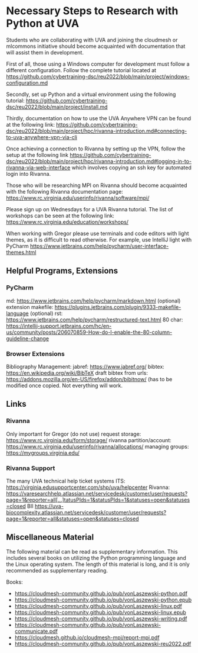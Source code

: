 # Necessary Steps to Research with Python at UVA

Students who are collaborating with UVA and joining the cloudmesh
or mlcommons initiative should become acquainted with documentation
that will assist them in development.

First of all, those using a Windows computer for development must
follow a different configuration. Follow the complete tutorial located
at 
<https://github.com/cybertraining-dsc/reu2022/blob/main/project/windows-configuration.md>

Secondly, set up Python and a virtual environment using the following
tutorial: 
<https://github.com/cybertraining-dsc/reu2022/blob/main/project/install.md>

Thirdly, documentation on how to use the UVA Anywhere VPN
can be found at the following link: 
<https://github.com/cybertraining-dsc/reu2022/blob/main/project/hpc/rivanna-introduction.md#connecting-to-uva-anywhere-vpn-via-cli>

Once achieving a connection to Rivanna by setting up the VPN,
follow the setup at the following link 
<https://github.com/cybertraining-dsc/reu2022/blob/main/project/hpc/rivanna-introduction.md#logging-in-to-rivanna-via-web-interface> 
which involves copying an ssh key for automated login
into Rivanna.

Those who will be researching MPI on Rivanna should become acquainted
with the following Rivanna documentation page: 
<https://www.rc.virginia.edu/userinfo/rivanna/software/mpi/>

Please sign up on Wednesdays for a UVA Rivanna tutorial. The list of
workshops can be seen at the following link: 
<https://www.rc.virginia.edu/education/workshops/>

When working with Gregor please use terminals and code editors with
light themes, as it is difficult to read otherwise. For example,
use IntelliJ light with PyCharm 
<https://www.jetbrains.com/help/pycharm/user-interface-themes.html>

## Helpful Programs, Extensions

### PyCharm

md: https://www.jetbrains.com/help/pycharm/markdown.html
(optional) extension makefile: https://plugins.jetbrains.com/plugin/9333-makefile-language
(optional) rst: https://www.jetbrains.com/help/pycharm/restructured-text.html
80 char: https://intellij-support.jetbrains.com/hc/en-us/community/posts/206070859-How-do-I-enable-the-80-column-guideline-change

### Browser Extensions

Bibliography Management:
jabref: https://www.jabref.org/
bibtex: https://en.wikipedia.org/wiki/BibTeX
draft bibtex from urls: https://addons.mozilla.org/en-US/firefox/addon/bibitnow/ (has to be modified once copied. Not everything will work.

## Links

### Rivanna

Only important for Gregor (do not use)
request storage: https://www.rc.virginia.edu/form/storage/
rivanna partition/account: https://www.rc.virginia.edu/userinfo/rivanna/allocations/
managing groups: https://mygroups.virginia.edu/

### Rivanna Support

The many UVA technical help ticket systems
ITS: https://virginia.edusupportcenter.com/shp/uva/helpcenter
Rivanna: https://varesearchhelp.atlassian.net/servicedesk/customer/user/requests?page=1&reporter=all[…]tatusPIds=1&statusPIds=1&statuses=open&statuses=closed
BII https://uva-biocomplexity.atlassian.net/servicedesk/customer/user/requests?page=1&reporter=all&statuses=open&statuses=closed

## Miscellaneous Material

The following material can be read as supplementary information.
This includes several books on utilizing the Python programming
language and the Linux operating system. The length of this
material is long, and it is only recommended as supplementary
reading.

Books:
* <https://cloudmesh-community.github.io/pub/vonLaszewski-python.pdf>
* <https://cloudmesh-community.github.io/pub/vonLaszewski-python.epub>
* <https://cloudmesh-community.github.io/pub/vonLaszewski-linux.pdf>
* <https://cloudmesh-community.github.io/pub/vonLaszewski-linux.epub>
* <https://cloudmesh-community.github.io/pub/vonLaszewski-writing.pdf>
* <https://cloudmesh-community.github.io/pub/vonLaszewski-communicate.pdf>
* <https://cloudmesh.github.io/cloudmesh-mpi/report-mpi.pdf>
* <https://cloudmesh-community.github.io/pub/vonLaszewski-reu2022.pdf>

